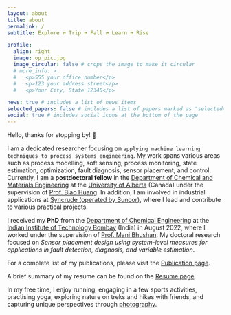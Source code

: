 ```yaml
---
layout: about
title: about
permalink: /
subtitle: Explore ⇄ Trip ⇄ Fall ⇄ Learn ⇄ Rise

profile:
  align: right
  image: op_pic.jpg
  image_circular: false # crops the image to make it circular
  # more_info: >
  #   <p>555 your office number</p>
  #   <p>123 your address street</p>
  #   <p>Your City, State 12345</p>

news: true # includes a list of news items
selected_papers: false # includes a list of papers marked as "selected={true}"
social: true # includes social icons at the bottom of the page
---
```


Hello, thanks for stopping by! :wave:

I am a dedicated researcher focusing on `applying machine learning techniques to process systems engineering`. My work spans various areas such as process modelling, soft sensing, process monitoring, state estimation, optimization, fault diagnosis, sensor placement, and control. Currently, I am a **postdoctoral fellow** in the [Department of Chemical and Materials Engineering](https://www.ualberta.ca/en/engineering/chemical-materials-engineering/index.html) at the [University of Alberta](https://www.ualberta.ca/en/index.html) (Canada) under the supervision of [Prof. Biao Huang](https://apps.ualberta.ca/directory/person/bhuang). In addition, I am involved in industrial applications at [Syncrude (operated by Suncor)](https://www.suncor.com/en-ca/what-we-do/oil-sands/syncrude), where I lead and contribute to various practical projects.

I received my **PhD** from the [Department of Chemical Engineering](https://www.che.iitb.ac.in/) at the [Indian Institute of Technology Bombay](https://www.iitb.ac.in/) (India) in August 2022, where I worked under the supervision of [Prof. Mani Bhushan](https://www.che.iitb.ac.in/faculty/mani-bhushan). My doctoral research focused on *Sensor placement design using system-level measures for applications in fault detection, diagnosis, and variable estimation*.

For a complete list of my publications, please visit the [Publication page](/sa-prana/publications/).

A brief summary of my resume can be found on the [Resume page](/sa-prana/cv/).

In my free time, I enjoy running, engaging in a few sports activities, practising yoga, exploring nature on treks and hikes with friends, and capturing unique perspectives through [photography](/sa-prana/photography/).

